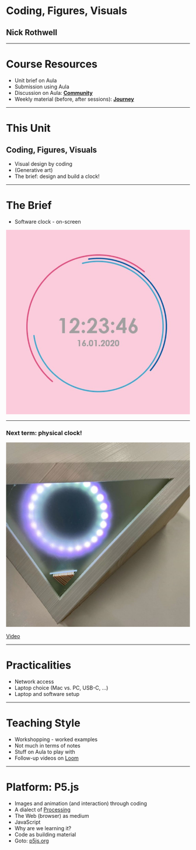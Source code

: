 # Coding, Figures, Visuals
## Nick Rothwell

---

# Course Resources

- <!-- .element class="fragment" -->Unit brief on Aula
- <!-- .element class="fragment" -->Submission using Aula
- <!-- .element class="fragment" -->Discussion on Aula: <A HREF="https://rave.aula.education/#/dashboard/n4G7XZibes/community/feed"><B>Community</B></A>
- <!-- .element class="fragment" -->Weekly material (before, after sessions): <A HREF="https://rave.aula.education/#/dashboard/n4G7XZibes/journey/materials/d1f4b913-cd23-4d60-a159-02902808aa85"><B>Journey</B></A>

---

# This Unit

## Coding, Figures, Visuals

- <!-- .element class="fragment" -->Visual design by coding
- <!-- .element class="fragment" -->(Generative art)
- <!-- .element class="fragment" -->The brief: design and build a clock!

---

# The Brief

- <!-- .element class="fragment" -->Software clock - on-screen

![software clock](./images/USE18103/83918413_577956876389756_5166374745235072338_n.jpg) <!-- .element class="fragment" height="40%" width="40%" -->

---

### Next term: physical clock!

![physical clock](./images/USE18103/90439400_129462935296571_1751748043577122393_n.jpg) <!-- .element height="40%" width="40%" -->

[Video](https://www.instagram.com/p/B-wVi_nheXU/)

---

# Practicalities

- <!-- .element class="fragment" -->Network access
- <!-- .element class="fragment" -->Laptop choice (Mac vs. PC, USB-C, ...)
- <!-- .element class="fragment" -->Laptop and software setup

---

# Teaching Style

- <!-- .element class="fragment" -->Workshopping - worked examples
- <!-- .element class="fragment" -->Not much in terms of notes
- <!-- .element class="fragment" -->Stuff on Aula to play with
- <!-- .element class="fragment" -->Follow-up videos on <A HREF="https://www.loom.com/">Loom</A>

---

# Platform: P5.js

- <!-- .element class="fragment" -->Images and animation (and interaction) through coding
- <!-- .element class="fragment" -->A dialect of <A HREF="https://processing.org/">Processing</A>
- <!-- .element class="fragment" -->The Web (browser) as medium
- <!-- .element class="fragment" -->JavaScript
- <!-- .element class="fragment" -->Why are we learning it?
- <!-- .element class="fragment" -->Code as building material
- <!-- .element class="fragment" -->Goto: <A HREF="https://p5js.org/">p5js.org</A>
